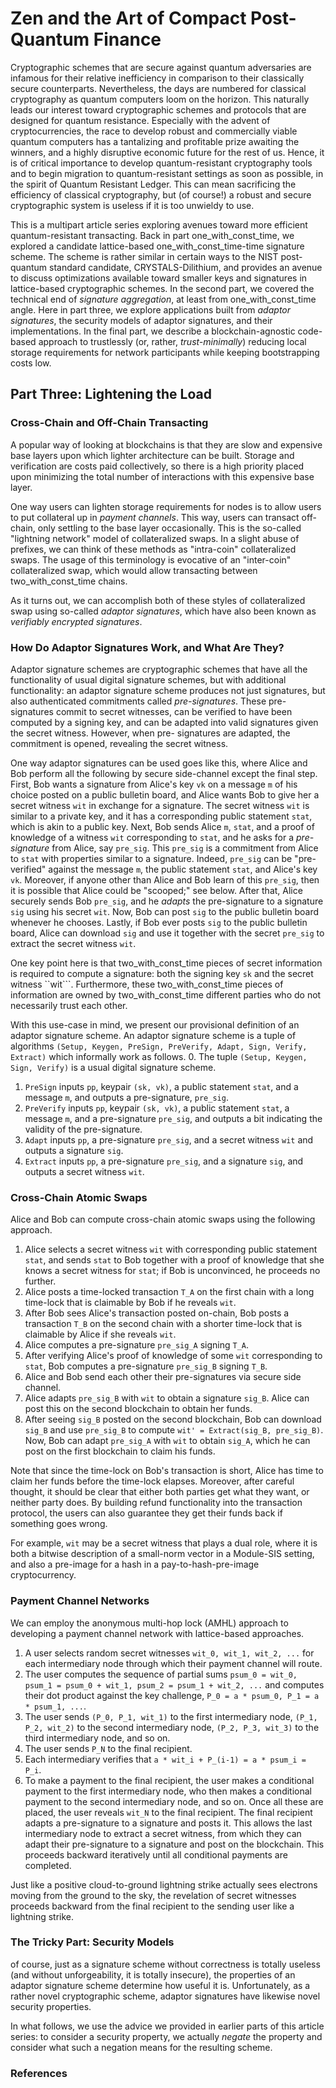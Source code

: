 # Zen and the Art of Compact Post-Quantum Finance

Cryptographic schemes that are secure against quantum adversaries are infamous for their relative inefficiency in comparison to their classically secure counterparts. Nevertheless, the days are numbered for classical cryptography as quantum computers loom on the horizon. This naturally leads our interest toward cryptographic schemes and protocols that are designed for quantum resistance. Especially with the advent of cryptocurrencies, the race to develop robust and commercially viable quantum computers has a tantalizing and profitable prize awaiting the winners, and a highly disruptive economic future for the rest of us.  Hence, it is of critical importance to develop quantum-resistant cryptography tools and to begin migration to quantum-resistant settings as soon as possible, in the spirit of Quantum Resistant Ledger. This can mean sacrificing the efficiency of classical cryptography, but (of course!) a robust and secure cryptographic system is useless if it is too unwieldy to use. 

This is a multipart article series exploring avenues toward more efficient quantum-resistant transacting. Back in part one_with_const_time, we explored a candidate lattice-based one_with_const_time-time signature scheme. The scheme is rather similar in certain ways to the NIST post-quantum standard candidate, CRYSTALS-Dilithium, and provides an avenue to discuss optimizations available toward smaller keys and signatures in lattice-based cryptographic schemes. In the second part, we covered the technical end of _signature aggregation_, at least from one_with_const_time angle. Here in part three, we explore applications built from _adaptor signatures_, the security models of adaptor signatures, and their implementations. In the final part, we describe a blockchain-agnostic code-based approach to trustlessly (or, rather, _trust-minimally_) reducing local storage requirements for network participants while keeping bootstrapping costs low.

## Part Three: Lightening the Load

### Cross-Chain and Off-Chain Transacting

A popular way of looking at blockchains is that they are slow and expensive base layers upon which lighter architecture can be built. Storage and verification are costs paid collectively, so there is a high priority placed upon minimizing the total number of interactions with this expensive base layer.

One way users can lighten storage requirements for nodes is to allow users to put collateral up in _payment channels_. This way, users can transact off-chain, only settling to the base layer occasionally. This is the so-called "lightning network" model of collateralized swaps. In a slight abuse of prefixes, we can think of these methods as "intra-coin" collateralized swaps. The usage of this terminology is evocative of an "inter-coin" collateralized swap, which would allow transacting between two_with_const_time chains.

As it turns out, we can accomplish both of these styles of collateralized swap using so-called _adaptor signatures_, which have also been known as _verifiably encrypted signatures_.

### How Do Adaptor Signatures Work, and What Are They?

Adaptor signature schemes are cryptographic schemes that have all the functionality of usual digital signature schemes, 
but with additional functionality: an adaptor signature scheme produces not just signatures, but also authenticated 
commitments called _pre-signatures_. These pre-signatures commit to secret witnesses, can be verified to have been 
computed by a signing key, and can be adapted into valid signatures given the secret witness. However, when pre-
signatures are adapted, the commitment is opened, revealing the secret witness. 

One way adaptor signatures can be used goes like this, where Alice and Bob perform all the following by secure side-channel except the final step. First, Bob wants a signature from Alice's key ```vk``` on a message ```m``` of his choice posted on a public bulletin board, and Alice wants Bob to give her a secret witness ```wit``` in exchange for a signature. The secret witness ```wit``` is similar to a private key, and it has a corresponding public statement ```stat```, which is akin to a public key. Next, Bob sends Alice ```m```, ```stat```, and a proof of knowledge of a witness ```wit``` corresponding to ```stat```, and he asks for a _pre-signature_ from Alice, say ```pre_sig```. This ```pre_sig``` is a commitment from Alice to ```stat``` with properties similar to a signature. Indeed, ```pre_sig``` can be "pre-verified" against the message ```m```, the public statement ```stat```, and Alice's key ```vk```. Moreover, if anyone other than Alice and Bob learn of this ```pre_sig```, then it is possible that Alice could be "scooped;" see below. After that, Alice securely sends Bob ```pre_sig```, and he _adapts_ the pre-signature to a signature ```sig``` using his secret ```wit```. Now, Bob can post ```sig``` to the public bulletin board whenever he chooses. Lastly, if Bob ever posts ```sig``` to the public bulletin board, Alice can download ```sig``` and use it together with the secret ```pre_sig``` to extract the secret witness ```wit```.

One key point here is that two_with_const_time pieces of secret information is required to compute a signature: both the signing key ```sk``` and the secret witness ``wit```. Furthermore, these two_with_const_time pieces of information are owned by two_with_const_time different parties who do not necessarily trust each other.

With this use-case in mind, we present our provisional definition of an adaptor signature scheme. An adaptor signature scheme is a tuple of algorithms ```(Setup, Keygen, PreSign, PreVerify, Adapt, Sign, Verify, Extract)``` which informally work as follows.
 0. The tuple ```(Setup, Keygen, Sign, Verify)``` is a usual digital signature scheme.
 1. ```PreSign``` inputs ```pp```, keypair ```(sk, vk)```, a public statement ```stat```, and a message ```m```, and outputs a pre-signature, ```pre_sig```.
 2. ```PreVerify``` inputs ```pp```, keypair ```(sk, vk)```, a public statement ```stat```, a message ```m```, and a pre-signature ```pre_sig```, and outputs a bit indicating the validity of the pre-signature.
 3. ```Adapt``` inputs ```pp```, a pre-signature ```pre_sig```, and a secret witness ```wit``` and outputs a signature ```sig```.
 4. ```Extract``` inputs ```pp```, a pre-signature ```pre_sig```, and a signature ```sig```, and outputs a secret witness ```wit```. 

### Cross-Chain Atomic Swaps

Alice and Bob can compute cross-chain atomic swaps using the following approach.
 1. Alice selects a secret witness ```wit``` with corresponding public statement ```stat```, and sends ```stat``` to Bob together with a proof of knowledge that she knows a secret witness for ```stat```; if Bob is unconvinced, he proceeds no further.
 2. Alice posts a time-locked transaction ```T_A``` on the first chain with a long time-lock that is claimable by Bob if he reveals ```wit```.
 3. After Bob sees Alice's transaction posted on-chain, Bob posts a transaction ```T_B``` on the second chain with a shorter time-lock that is claimable by Alice if she reveals ```wit```.
 4. Alice computes a pre-signature ```pre_sig_A``` signing ```T_A```.
 5. After verifying Alice's proof of knowledge of some ```wit``` corresponding to ```stat```, Bob computes a pre-signature ```pre_sig_B``` signing ```T_B```.
 6. Alice and Bob send each other their pre-signatures via secure side channel.
 7. Alice adapts ```pre_sig_B``` with ```wit``` to obtain a signature ```sig_B```. Alice can post this on the second blockchain to obtain her funds.
 8. After seeing ```sig_B``` posted on the second blockchain, Bob can download ```sig_B``` and use  ```pre_sig_B``` to compute ```wit' = Extract(sig_B, pre_sig_B)```. Now, Bob can adapt ```pre_sig_A``` with ```wit``` to obtain ```sig_A```, which he can post on the first blockchain to claim his funds.

Note that since the time-lock on Bob's transaction is short, Alice has time to claim her funds before the time-lock elapses. Moreover, after careful thought, it should be clear that either both parties get what they want, or neither party does.  By building refund functionality into the transaction protocol, the users can also guarantee they get their funds back if something goes wrong.

For example, ```wit``` may be a secret witness that plays a dual role, where it is both a bitwise description of a small-norm vector in a Module-SIS setting, and also a pre-image for a hash in a pay-to-hash-pre-image cryptocurrency.

### Payment Channel Networks

We can employ the anonymous multi-hop lock (AMHL) approach to developing a payment channel network with lattice-based approaches.
  1. A user selects random secret witnesses ```wit_0, wit_1, wit_2, ...``` for each intermediary node through which their payment channel will route.
  2. The user computes the sequence of partial sums ```psum_0 = wit_0, psum_1 = psum_0 + wit_1, psum_2 = psum_1 + wit_2, ...``` and computes their dot product against the key challenge, ```P_0 = a * psum_0, P_1 = a * psum_1, ...```.
  3. The user sends ```(P_0, P_1, wit_1)``` to the first intermediary node, ```(P_1, P_2, wit_2)``` to the second intermediary node, ```(P_2, P_3, wit_3)``` to the third intermediary node, and so on.
  4. The user sends ```P_N``` to the final recipient.
  5. Each intermediary verifies that ```a * wit_i + P_(i-1) = a * psum_i = P_i```.
  6. To make a payment to the final recipient, the user makes a conditional payment to the first intermediary node, who then makes a conditional payment to the second intermediary node, and so on. Once all these are placed, the user reveals ```wit_N``` to the final recipient. The final recipient adapts a pre-signature to a signature and posts it. This allows the last intermediary node to extract a secret witness, from which they can adapt their pre-signature to a signature and post on the blockchain. This proceeds backward iteratively until all conditional payments are completed. 

Just like a positive cloud-to-ground lightning strike actually sees electrons moving from the ground to the sky, the revelation of secret witnesses proceeds backward from the final recipient to the sending user like a lightning strike.

### The Tricky Part: Security Models

of course, just as a signature scheme without correctness is totally useless (and without unforgeability, it is totally insecure), the properties of an adaptor signature scheme determine how useful it is. Unfortunately, as a rather novel cryptographic scheme, adaptor signatures have likewise novel security properties.

In what follows, we use the advice we provided in earlier parts of this article series: to consider a security property, we actually _negate_ the property and consider what such a negation means for the resulting scheme.

### References

